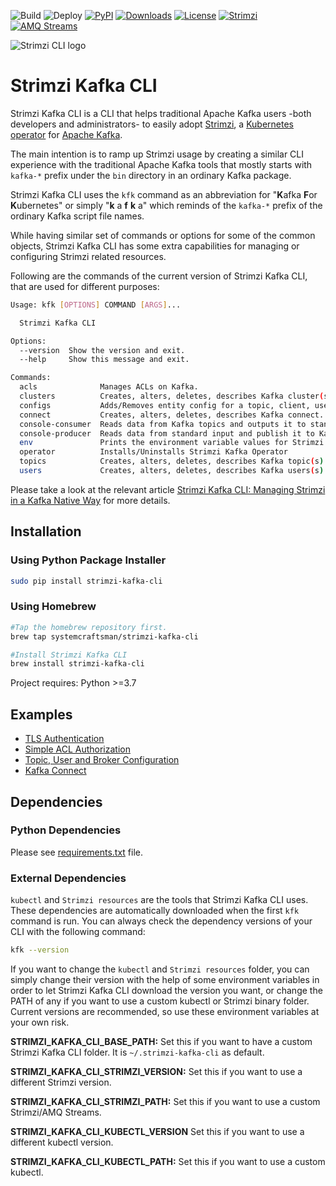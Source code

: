 ![Build](https://github.com/systemcraftsman/strimzi-kafka-cli/workflows/Build/badge.svg) ![Deploy](https://github.com/systemcraftsman/strimzi-kafka-cli/workflows/Deploy/badge.svg) [![PyPI](https://img.shields.io/pypi/v/strimzi-kafka-cli)](https://pypi.org/project/strimzi-kafka-cli/) [![Downloads](https://pepy.tech/badge/strimzi-kafka-cli)](https://pepy.tech/project/strimzi-kafka-cli) [![License](https://img.shields.io/badge/license-Apache--2.0-blue.svg)](http://www.apache.org/licenses/LICENSE-2.0) [![Strimzi](https://img.shields.io/badge/Strimzi-0.35.1-blue)](https://github.com/strimzi/strimzi-kafka-operator/releases) [![AMQ Streams](https://img.shields.io/badge/AMQ&nbsp;Streams-2.4.0-red)](https://access.redhat.com/documentation/en-us/red_hat_amq_streams/2.4)

![Strimzi CLI logo](https://github.com/SystemCraftsman/strimzi-kafka-cli/assets/10568159/596ea147-9594-4262-a0c3-d63fa14f0577)

# Strimzi Kafka CLI

Strimzi Kafka CLI is a CLI that helps traditional Apache Kafka users -both developers and administrators- to easily adopt [Strimzi](https://strimzi.io/),
a [Kubernetes operator](https://operatorhub.io/operator/strimzi-kafka-operator) for [Apache Kafka](https://kafka.apache.org/).

The main intention is to ramp up Strimzi usage by creating a similar CLI experience with the traditional Apache Kafka tools that mostly starts with `kafka-*` prefix under the `bin` directory in an ordinary Kafka package.

Strimzi Kafka CLI uses the `kfk` command as an abbreviation for "**K**afka **F**or **K**ubernetes" or simply "**k** a **f** **k** a" which reminds of the `kafka-*` prefix of the ordinary Kafka script file names.

While having similar set of commands or options for some of the common objects, Strimzi Kafka CLI has some extra capabilities for managing or configuring Strimzi related resources.

Following are the commands of the current version of Strimzi Kafka CLI, that are used for different purposes:

``` bash
Usage: kfk [OPTIONS] COMMAND [ARGS]...

  Strimzi Kafka CLI

Options:
  --version  Show the version and exit.
  --help     Show this message and exit.

Commands:
  acls              Manages ACLs on Kafka.
  clusters          Creates, alters, deletes, describes Kafka cluster(s).
  configs           Adds/Removes entity config for a topic, client, user or...
  connect           Creates, alters, deletes, describes Kafka connect...
  console-consumer  Reads data from Kafka topics and outputs it to standard...
  console-producer  Reads data from standard input and publish it to Kafka.
  env               Prints the environment variable values for Strimzi Kafka CLI
  operator          Installs/Uninstalls Strimzi Kafka Operator
  topics            Creates, alters, deletes, describes Kafka topic(s).
  users             Creates, alters, deletes, describes Kafka users(s).
```

Please take a look at the relevant article [Strimzi Kafka CLI: Managing Strimzi in a Kafka Native Way](https://www.systemcraftsman.com/2020/08/25/strimzi-kafka-cli-managing-strimzi-in-a-kafka-native-way/) for more details.

## Installation

### Using Python Package Installer

``` bash
sudo pip install strimzi-kafka-cli
```

### Using Homebrew

``` bash
#Tap the homebrew repository first.
brew tap systemcraftsman/strimzi-kafka-cli

#Install Strimzi Kafka CLI
brew install strimzi-kafka-cli
```

Project requires: Python >=3.7

## Examples

* [TLS Authentication](https://github.com/systemcraftsman/strimzi-kafka-cli/tree/master/examples/2_tls_authentication)
* [Simple ACL Authorization](https://github.com/systemcraftsman/strimzi-kafka-cli/tree/master/examples/3_simple_acl_authorization)
* [Topic, User and Broker Configuration](https://github.com/systemcraftsman/strimzi-kafka-cli/tree/master/examples/4_configuration)
* [Kafka Connect](https://github.com/systemcraftsman/strimzi-kafka-cli/tree/master/examples/5_connect)

## Dependencies
### Python Dependencies
Please see [requirements.txt](https://github.com/systemcraftsman/strimzi-kafka-cli/blob/master/requirements.txt) file.
### External Dependencies
`kubectl` and `Strimzi resources` are the tools that Strimzi Kafka CLI uses. These dependencies are automatically downloaded when the first `kfk` command is run. You can always check the dependency versions of your CLI with the following command:

``` bash
kfk --version
```

If you want to change the `kubectl` and `Strimzi resources` folder, you can simply change their version with the help of some environment variables in order to let Strimzi Kafka CLI download the version you want, or change the PATH of any if you want to use a custom kubectl or Strimzi binary folder. Current versions are recommended, so use these environment variables at your own risk.

**STRIMZI_KAFKA_CLI_BASE_PATH:** Set this if you want to have a custom Strimzi Kafka CLI folder. It is `~/.strimzi-kafka-cli` as default.

**STRIMZI_KAFKA_CLI_STRIMZI_VERSION:** Set this if you want to use a different Strimzi version.

**STRIMZI_KAFKA_CLI_STRIMZI_PATH:** Set this if you want to use a custom Strimzi/AMQ Streams.

**STRIMZI_KAFKA_CLI_KUBECTL_VERSION** Set this if you want to use a different kubectl version.

**STRIMZI_KAFKA_CLI_KUBECTL_PATH:** Set this if you want to use a custom kubectl.
